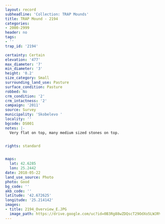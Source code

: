 ```yaml
---
layout: record
subheadline: 'Collection: TRAP Mounds'
title: TRAP Mound - 2194
categories:
- 2000-2999
header: no
tags:
- ''
trap_id: '2194'

certainty: Certain
elevation: '477'
max_diameter: '7'
min_diameter: '3'
height: '0.2'
size_category: Small
surrounding_land_use: Pasture
surface_condition: Pasture
robbed: No
crm_condition: '2'
crm_intactness: '2'
campaign: '2011'
source: Survey
municipality: 'Skobelevo '
locality: ''
bgcode: DS001
notes: |-
  Very flat on top, many medium sized stones on top.


rights: standard


maps:
  lat: 42.6285
  lon: 25.2442
date: 2018-05-22
land_use_source: Photo
photo: Good
bg_code: ''
akb_code: ''
latitude: '42.672625'
longitude: '25.214142'
images:
- title: 2194_Overview_E.JPG
  image_path: https://drive.google.com/uc?id=0B3Rg88wZDQscT29OdXo5LWJRVW8
---
```

